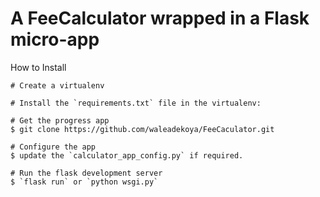 # A FeeCalculator wrapped in a Flask micro-app

How to Install
````
# Create a virtualenv

# Install the `requirements.txt` file in the virtualenv:

# Get the progress app
$ git clone https://github.com/waleadekoya/FeeCaculator.git

# Configure the app
$ update the `calculator_app_config.py` if required.

# Run the flask development server
$ `flask run` or `python wsgi.py`
